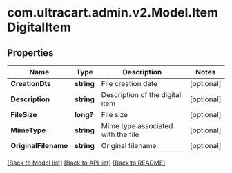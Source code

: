 # com.ultracart.admin.v2.Model.ItemDigitalItem
## Properties

Name | Type | Description | Notes
------------ | ------------- | ------------- | -------------
**CreationDts** | **string** | File creation date | [optional] 
**Description** | **string** | Description of the digital item | [optional] 
**FileSize** | **long?** | File size | [optional] 
**MimeType** | **string** | Mime type associated with the file | [optional] 
**OriginalFilename** | **string** | Original filename | [optional] 

[[Back to Model list]](../README.md#documentation-for-models) [[Back to API list]](../README.md#documentation-for-api-endpoints) [[Back to README]](../README.md)

